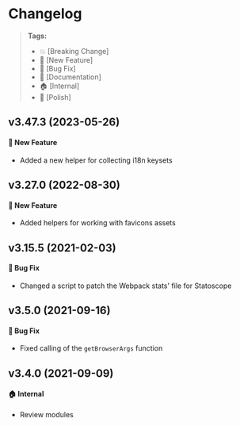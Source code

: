 Changelog
=========

> **Tags:**
> - :boom:       [Breaking Change]
> - :rocket:     [New Feature]
> - :bug:        [Bug Fix]
> - :memo:       [Documentation]
> - :house:      [Internal]
> - :nail_care:  [Polish]

## v3.47.3 (2023-05-26)

#### :rocket: New Feature

* Added a new helper for collecting i18n keysets

## v3.27.0 (2022-08-30)

#### :rocket: New Feature

* Added helpers for working with favicons assets

## v3.15.5 (2021-02-03)

#### :bug: Bug Fix

* Changed a script to patch the Webpack stats' file for Statoscope

## v3.5.0 (2021-09-16)

#### :bug: Bug Fix

* Fixed calling of the `getBrowserArgs` function

## v3.4.0 (2021-09-09)

#### :house: Internal

* Review modules
